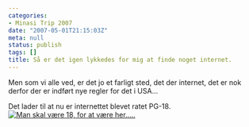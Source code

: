 ```yaml
---
categories:
- Minasi Trip 2007
date: "2007-05-01T21:15:03Z"
meta: null
status: publish
tags: []
title: Så er det igen lykkedes for mig at finde noget internet.
---
```

Men som vi alle ved, er det jo et farligt sted, det der internet, det er nok derfor der er indført nye regler for det i USA...

Det lader til at nu er internettet blevet ratet PG-18.  
[![Man skal være 18, for at være her…..](/assets/images/cimg1061.thumbnail.JPG)](http://xipher.dk/WordPress/wp-content/cimg1061.JPG "Man skal være 18, for at være her…..")

